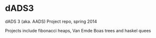 # dADS3
dADS 3 (aka. AADS) Project repo, spring 2014

Projects include fibonacci heaps, Van Emde Boas trees and haskel quees 

